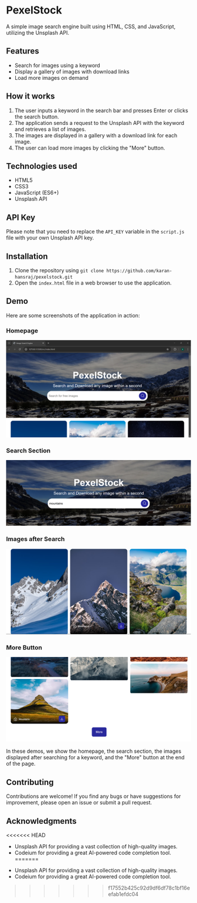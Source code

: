 
# PexelStock

A simple image search engine built using HTML, CSS, and JavaScript, utilizing the Unsplash API.

## Features

- Search for images using a keyword
- Display a gallery of images with download links
- Load more images on demand

## How it works

1. The user inputs a keyword in the search bar and presses Enter or clicks the search button.
2. The application sends a request to the Unsplash API with the keyword and retrieves a list of images.
3. The images are displayed in a gallery with a download link for each image.
4. The user can load more images by clicking the "More" button.

## Technologies used

- HTML5
- CSS3
- JavaScript (ES6+)
- Unsplash API

## API Key

Please note that you need to replace the `API_KEY` variable in the `script.js` file with your own Unsplash API key.

## Installation

1. Clone the repository using `git clone https://github.com/karan-hansraj/pexelstock.git`
2. Open the `index.html` file in a web browser to use the application.

## Demo

Here are some screenshots of the application in action:

### Homepage

![PexelStock Homepage Demo](/demoimg/1.png)

### Search Section

![PexelStock Search Section Demo](/demoimg/2.png)

### Images after Search

![PexelStock Images after Search Demo](/demoimg/3.png)

### More Button

![PexelStock More Button Demo](/demoimg/4.png)

In these demos, we show the homepage, the search section, the images displayed after searching for a keyword, and the "More" button at the end of the page.

## Contributing

Contributions are welcome! If you find any bugs or have suggestions for improvement, please open an issue or submit a pull request.

## Acknowledgments

<<<<<<< HEAD
- Unsplash API for providing a vast collection of high-quality images.
- Codeium for providing a great AI-powered code completion tool.
=======
* Unsplash API for providing a vast collection of high-quality images.
* Codeium for providing a great AI-powered code completion tool.
>>>>>>> f17552b425c92d9df6df78c1bf16eefab1efdc04
